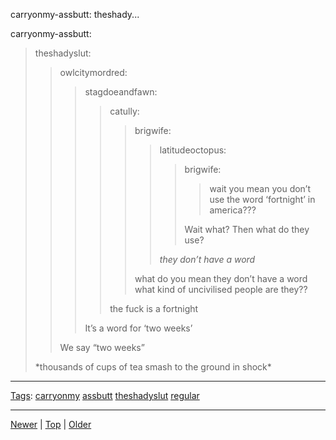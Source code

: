 <!--
title: carryonmy-assbutt
date: 2020-06-28T14:56:50.721Z
tags: carryonmy, assbutt, theshadyslut, regular
-->









carryonmy-assbutt: theshady...
<p>carryonmy-assbutt:</p>
<blockquote>
<p>theshadyslut:</p>
<blockquote>
<p>owlcitymordred:</p>
<blockquote>
<p>stagdoeandfawn:</p>
<blockquote>
<p>catully:</p>
<blockquote>
<p>brigwife:</p>
<blockquote>
<p>latitudeoctopus:</p>
<blockquote>
<p>brigwife:</p>
<blockquote>
<p>wait you mean you don’t use the word ‘fortnight’ in america???</p>
</blockquote>
<p>Wait what? Then what do they use?</p>
</blockquote>
<p><em>they don’t have a word</em></p>
</blockquote>
<p>what do you mean they don’t have a word what kind of uncivilised people are they??</p>
</blockquote>
<p>the fuck is a fortnight</p>
</blockquote>
<p>It’s a word for ‘two weeks’</p>
</blockquote>
<p>We say “two weeks”</p>
</blockquote>
<p>*thousands of cups of tea smash to the ground in shock*</p>
</blockquote>

<!--BOTTOM-POST-NAVIGATION-->
---

[Tags](tags.md): [carryonmy](tag-carryonmy.md) [assbutt](tag-assbutt.md) [theshadyslut](tag-theshadyslut.md) [regular](tag-regular.md)

---

[Newer](111077489147.md) | [Top](index.md) | [Older](112260256752.md)